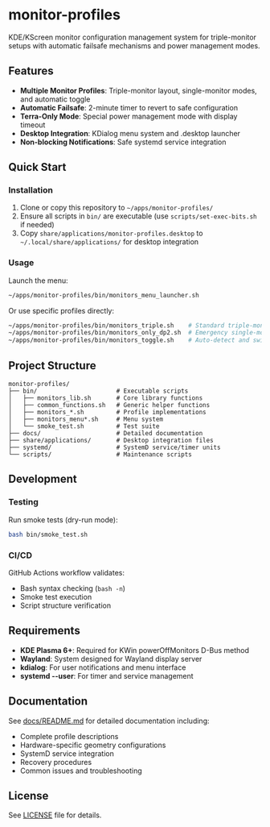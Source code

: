 # monitor-profiles

KDE/KScreen monitor configuration management system for triple-monitor setups with automatic failsafe mechanisms and power management modes.

## Features

- **Multiple Monitor Profiles**: Triple-monitor layout, single-monitor modes, and automatic toggle
- **Automatic Failsafe**: 2-minute timer to revert to safe configuration
- **Terra-Only Mode**: Special power management mode with display timeout
- **Desktop Integration**: KDialog menu system and .desktop launcher
- **Non-blocking Notifications**: Safe systemd service integration

## Quick Start

### Installation

1. Clone or copy this repository to `~/apps/monitor-profiles/`
2. Ensure all scripts in `bin/` are executable (use `scripts/set-exec-bits.sh` if needed)
3. Copy `share/applications/monitor-profiles.desktop` to `~/.local/share/applications/` for desktop integration

### Usage

Launch the menu:
```bash
~/apps/monitor-profiles/bin/monitors_menu_launcher.sh
```

Or use specific profiles directly:
```bash
~/apps/monitor-profiles/bin/monitors_triple.sh    # Standard triple-monitor layout
~/apps/monitor-profiles/bin/monitors_only_dp2.sh  # Emergency single-monitor
~/apps/monitor-profiles/bin/monitors_toggle.sh    # Auto-detect and switch
```

## Project Structure

```
monitor-profiles/
├── bin/                      # Executable scripts
│   ├── monitors_lib.sh       # Core library functions
│   ├── common_functions.sh   # Generic helper functions
│   ├── monitors_*.sh         # Profile implementations
│   ├── monitors_menu*.sh     # Menu system
│   └── smoke_test.sh         # Test suite
├── docs/                     # Detailed documentation
├── share/applications/       # Desktop integration files
├── systemd/                  # SystemD service/timer units
└── scripts/                  # Maintenance scripts
```

## Development

### Testing

Run smoke tests (dry-run mode):
```bash
bash bin/smoke_test.sh
```

### CI/CD

GitHub Actions workflow validates:
- Bash syntax checking (`bash -n`)
- Smoke test execution
- Script structure verification

## Requirements

- **KDE Plasma 6+**: Required for KWin powerOffMonitors D-Bus method
- **Wayland**: System designed for Wayland display server
- **kdialog**: For user notifications and menu interface
- **systemd --user**: For timer and service management

## Documentation

See [docs/README.md](docs/README.md) for detailed documentation including:
- Complete profile descriptions
- Hardware-specific geometry configurations
- SystemD service integration
- Recovery procedures
- Common issues and troubleshooting

## License

See [LICENSE](LICENSE) file for details.
